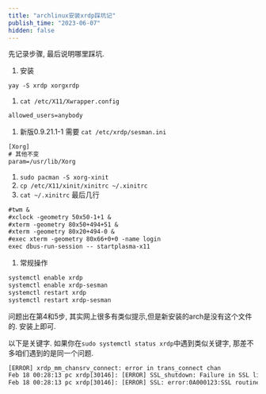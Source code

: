 ```yaml
---
title: "archlinux安装xrdp踩坑记"
publish_time: "2023-06-07"
hidden: false
---
```

先记录步骤, 最后说明哪里踩坑.

1. 安装

```txt
yay -S xrdp xorgxrdp
```

1. `cat /etc/X11/Xwrapper.config`

```txt
allowed_users=anybody
```

1. 新版0.9.21.1-1 需要 `cat /etc/xrdp/sesman.ini`

```txt
[Xorg]
# 其他不变
param=/usr/lib/Xorg
```

1. `sudo pacman -S xorg-xinit`
2. `cp /etc/X11/xinit/xinitrc ~/.xinitrc`
3. `cat ~/.xinitrc` 最后几行

```txt
#twm &
#xclock -geometry 50x50-1+1 &
#xterm -geometry 80x50+494+51 &
#xterm -geometry 80x20+494-0 &
#exec xterm -geometry 80x66+0+0 -name login
exec dbus-run-session -- startplasma-x11
```

1. 常规操作

```txt
systemctl enable xrdp
systemctl enable xrdp-sesman
systemctl restart xrdp
systemctl restart xrdp-sesman
```

问题出在第4和5步, 其实网上很多有类似提示,但是新安装的arch是没有这个文件的. 安装上即可.

以下是关键字. 如果你在`sudo systemctl status xrdp`中遇到类似关键字, 那差不多咱们遇到的是同一个问题.

```txt
[ERROR] xrdp_mm_chansrv_connect: error in trans_connect chan
Feb 18 00:28:13 pc xrdp[30146]: [ERROR] SSL_shutdown: Failure in SSL library (protocol error?)
Feb 18 00:28:13 pc xrdp[30146]: [ERROR] SSL: error:0A000123:SSL routines::application data after close notify
```
